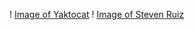 ! [Image of Yaktocat](https://octodex.github.com/images/yaktocat.png)
! [Image of Steven Ruiz](https://www.facebook.com/photo.php?fbid=10152355595170359&set=a.474819275358&type=3&theater)
